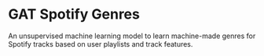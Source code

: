 # GAT Spotify Genres
An unsupervised machine learning model to learn machine-made genres for Spotify tracks based on user playlists and track features.
